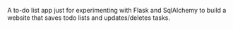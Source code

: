 A to-do list app just for experimenting with Flask and SqlAlchemy to build a website that saves todo lists and updates/deletes tasks.
